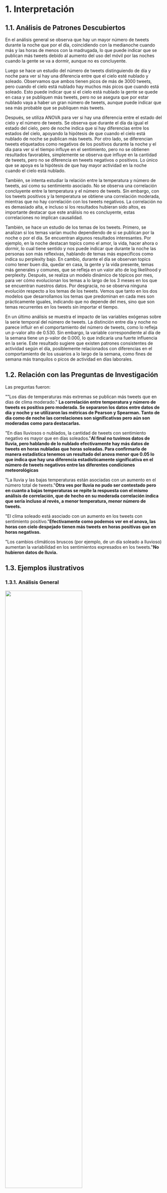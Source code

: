 # 1. Interpretación

## 1.1. Análisis de Patrones Descubiertos

En el análisis general se observa que hay un mayor número de tweets durante la noche que por el día, coincidiendo con la medianoche cuando más y las horas de menos con la madrugada, lo que puede indicar que se publican más tweets debido al aumento del uso del móvil por las noches cuando la gente se va a dormir, aunque no es concluyente.

Luego se hace un estudio del número de tweets distinguiendo de día y noche para ver si hay una diferencia entre que el cielo esté nublado y soleado. Observamos que ambos tienen picos de más de 3000 tweets, pero cuando el cielo está nublado hay muchos más picos que cuando está soleado. Esto puede indicar que si el cielo está nublado la gente se quede en casa y se publiquen más tweets, pero no se asegura que por estar nublado vaya a haber un gran número de tweets, aunque puede indicar que sea más probable que se publiquen más tweets.

Después, se utiliza ANOVA para ver si hay una diferencia entre el estado del cielo y el número de tweets. Se observa que durante el día da igual el estado del cielo, pero de noche indica que sí hay diferencias entre los estados del cielo, apoyando la hipótesis de que cuando el cielo está nublado de noche se publican más tweets. 
Por otro lado, se diferencian tweets etiquetados como negativos de los positivos durante la noche y el día para ver si el tiempo influye en el sentimiento, pero no se obtienen resultados favorables, simplemente se observa que influye en la cantidad de tweets, pero no se diferencia en tweets negativos o positivos. Lo único que se apoya es la hipótesis de que hay mayor actividad en la noche cuando el cielo está nublado.

También, se intenta estudiar la relación entre la temperatura y número de tweets, así como su sentimiento asociado. No se observa una correlación concluyente entre la temperatura y el número de tweets. Sin embargo, con los tweets positivos y la temperatura se obtiene una correlación moderada, mientras que no hay correlación con los tweets negativos. 
La correlación no es demasiado alta, e incluso si los resultados hubieran sido altos, es importante destacar que este análisis no es concluyente, estas correlaciones no implican causalidad.

También, se hace un estudio de los temas de los tweets. 
Primero, se analizan si los temas varían mucho dependiendo de si se publican por la noche o por el día. Se encuentran algunos resultados interesantes. Por ejemplo, en la noche destacan topics como el amor, la vida, hacer ahora o dormir, lo cual tiene sentido y nos puede indicar que durante la noche las personas son más reflexivas, hablando de temas más específicos como indica su perplexity bajo. En cambio, durante el día se observan topics como tener buen día, quedar en casa, la gente y la vida presente, temas más generales y comunes, que se refleja en un valor alto de log likelihood y perplexity.
Después, se realiza un modelo dinámico de tópicos por mes, para ver cómo evolucionan los temas a lo largo de los 3 meses en los que se encuentran nuestros datos. Por desgracia, no se observa ninguna evolución respecto a los temas de los tweets. Vemos que tanto en los dos modelos que desarrollamos los temas que predominan en cada mes son prácticamente iguales, indicando que no depende del mes, sino que son temas recurrentes en los tweets sin importar el tiempo.

En un último análisis se muestra el impacto de las variables exógenas sobre la serie temporal del número de tweets. La distinción entre día y noche no parece influir en el comportamiento del número de tweets, como lo refleja un p-valor alto de 0.530. Sin embargo, la variable correspondiente al día de la semana tiene un p-valor de 0.000, lo que indicaría una fuerte influencia en la serie. Este resultado sugiere que existen patrones consistentes de actividad según el día, posiblemente relacionados con diferencias en el comportamiento de los usuarios a lo largo de la semana, como fines de semana más tranquilos o picos de actividad en días laborales.

## 1.2. Relación con las Preguntas de Investigación

Las preguntas fueron:

""Los días de temperaturas más extremas se publican más tweets que en días de clima moderado." **La correlación entre temperatura y número de tweets es positiva pero moderada. Se separaron los datos entre datos de día y noche y se utilizaron las métricas de Pearson y Spearman. Tanto de día como de noche las correlaciones son significativas pero aún son moderadas como para destacarlas.**

"En dias lluviosos o nublados, la cantidad de tweets con sentimiento negativo es mayor que en días soleados."**Al final no tuvimos datos de lluvia, pero hablando de lo nublado efectivamente hay más datos de tweets en horas nubladas que horas soleadas. Para confirmarlo de manera estadística tenemos un resultado  del anova menor que 0.05 lo que indica que hay una diferencia estadísticamente significativa en el número de tweets negativos entre las diferentes condiciones meteorológicas**

"La lluvia y las bajas temperaturas están asociadas con un aumento en el número total de tweets."**Otra ves por lluvia no pudo ser contestado pero en cuanto a bajas temperaturas se repite la respuesta con el mismo análisis de correlación, que de hecho en su moderada correlación indica que sería incluso al revés, a menor temperatura, menor número de tweets.**

"El clima soleado está asociado con un aumento en los tweets con sentimiento positivo."**Efectivamente como podemos ver en el anova, las horas con cielo despejado tienen más tweets en horas positivas que en horas negativas.**

"Los cambios climáticos bruscos (por ejemplo, de un día soleado a lluvioso) aumentan la variabilidad en los sentimientos expresados en los tweets."**No hubieron datos de lluvia.**

## 1.3. Ejemplos ilustrativos

### 1.3.1. Análisis General

<img src="images/image.png" width="70%" />

En este gráfico, se puede observar el patrón que hemos mencionado anteriormente, mostrando que las personas publican más tweets durante la noche.

### 1.3.2. Análisis de la condición meteorológica y el número de tweets en función del día y la noche

<img src="images/image-6.png" width="70%" />

<img src="images/image-7.png" width="70%" />

En estos dos gráficos se observa la mayor cantidad de picos en noches nubladas que en noches despejadas.

<img src="images/image-8.png" width="70%" />

<img src="images/image-9.png" width="70%" />

En estos dos gráficos se observa la mayor cantidad de picos en dias soleados que en dias nublados.

### 1.3.3. Análisis de Varianza (ANOVA)

<img src="images/image-13.png" width="70%" />

<img src="images/image-14.png" width="70%" />

<img src="images/image-15.png" width="70%" />

<img src="images/image-16.png" width="70%" />

Con estos gráficos de análisis de varianza (ANOVA) se ve como el tiempo no influye en el sentimiento, pero si se puede observar que influye en la cantidad de tweets.

### 1.3.4. Análisis de correlacion de variables (Temperatura y Número de Tweets)

<img src="images/temperatura_tweets_general.png" width="70%" />

<img src="images/temperatura_tweets_dia.png" width="70%" />

<img src="images/temperatura_tweets_noche.png" width="70%" />

<img src="images/temperatura_tweets_positivos.png" width="70%" />

<img src="images/temperatura_tweets_negativos.png" width="70%" />

Con este grupo de gráficos se observa una correlación débil entre la temperatura y el número de tweets. Sin embargo, con los tweets positivos se obtiene una correlación moderada, mientras que no hay correlación con los tweets negativos.

### 1.3.5. Análisis de topics en día y noche con LDA

Por último, se hace un estudio de los temas de los tweets. 
Primero, se analizan si los temas varían mucho dependiendo de si se publican por la noche o por el día. Se encuentran algunos resultados interesantes. Por ejemplo, en la noche destacan topics como el amor, la vida, hacer ahora o dormir, lo cual tiene sentido y nos puede indicar que durante la noche las personas son más reflexivas, hablando de temas más específicos como indica su perplexity bajo. En cambio, durante el día se observan topics como tener buen día, quedar en casa, la gente y la vida presente, temas más generales y comunes, que se refleja en un valor alto de log likelihood y perplexity.
Después, se realiza un modelo dinámico de tópicos por mes, para ver cómo evolucionan los temas a lo largo de los 3 meses en los que se encuentran nuestros datos. Por desgracia, no se observa ninguna evolución respecto a los temas de los tweets. Vemos que tanto en los dos modelos que desarrollamos los temas que predominan en cada mes son prácticamente iguales, indicando que no depende del mes, sino que son temas recurrentes en los tweets sin importar el tiempo.

#### Noche

- Topic  0  :
[ vou | ter | queria | pra | amor | vida | quero | ver | boa | dormir ]

- Topic  1  :
[ pra | queria | nao | tanto | vai | amo | vou | fazer | aqui | mano ]

- Topic  2  :
[ voc | agora | bem | pra | sim | triste | hoje | nada | assim | tudo ]

#### Día

- Topic  0  :
[ pra | dia | bom | ter | vou | bem | vai | tudo | ver | aún ]

- Topic  1  :
[ sei | pra | queria | hacer | tanto | quedar | casa | nada | voy | buena ]

- Topic  2  :
[ quiero | est | voc | gente | vida | vel | rio | mejor | hace | todos ]

Aquí vemos el análisis de los temas por dia y noche, pudiendo observar las tendencias anteriormente descritas.

### 1.3.6. Modelo dinámico de tópicos por mes

#### Modelo 1

##### Mes 1

- Tópico 0: [('dia', 0.017401913681494595), ('pra', 0.017166979850785417), ('bom', 0.010489373272524128), ('vou', 0.009215204168965369), ('vai', 0.0077690861642834425)]

- Tópico 1: [('pra', 0.013974089030100677), ('dia', 0.008591413476480339), ('vou', 0.0078299061818954), ('bem', 0.007542347002789349), ('voc', 0.007028690620741008)]

- Tópico 2: [('voc', 0.027731912843179843), ('agora', 0.022113305538185857), ('algum', 0.018865467172670385), ('pra', 0.014040224087494899), ('falta', 0.01385832956770457)]

- Tópico 3: [('queria', 0.01970140266736145), ('pra', 0.019594308979480345), ('triste', 0.00848145140973452), ('vou', 0.007755112411400871), ('amo', 0.007321563595985502)]

- Tópico 4: [('pra', 0.01749406770746402), ('queria', 0.01738995818909345), ('amo', 0.014593781940868897), ('triste', 0.01093567287190327), ('vou', 0.00996650101699751)]

##### Mes 2

- Tópico 0: [('dia', 0.018086068517178235), ('pra', 0.0159399007516811), ('vou', 0.009335637756501407), ('bom', 0.009229748450254642), ('ter', 0.007321815470818806)]

- Tópico 1: [('pra', 0.013083686305304449), ('dia', 0.008491114005153042), ('vou', 0.007739384865799978), ('bem', 0.007173391878623308), ('voc', 0.0070958626636852306)]

- Tópico 2: [('pra', 0.019125860414155718), ('voc', 0.013361689353148135), ('vou', 0.010601474149345395), ('queria', 0.009259213448801708), ('vai', 0.008182697207610019)]

- Tópico 3: [('queria', 0.02379767043274388), ('pra', 0.019309484736273478), ('amo', 0.013584139774284982), ('tanto', 0.00870878489299365), ('triste', 0.008271350170965463)]

- Tópico 4: [('triste', 0.016822274391563852), ('pra', 0.01382425504174184), ('queria', 0.013544859349439114), ('gente', 0.00931417229964422), ('mano', 0.00826699585018071)]

##### Mes 3

- Tópico 0: [('pra', 0.01658505024549905), ('vai', 0.008670538357560396), ('dia', 0.007679285111543408), ('gente', 0.007307139124304893), ('voc', 0.007272745115138277)]

- Tópico 1: [('dia', 0.015791273848371465), ('pra', 0.014064914568726949), ('bom', 0.010820963691293917), ('vou', 0.007939123475114862), ('voc', 0.007116574699655431)]

- Tópico 2: [('pra', 0.021747409522150766), ('voc', 0.016629967312462097), ('vou', 0.012510907248326812), ('vai', 0.008913906089639798), ('bem', 0.008313325031340494)]

- Tópico 3: [('queria', 0.019837994727849844), ('pra', 0.01764923947552493), ('amo', 0.01160959091226515), ('triste', 0.01149056514472047), ('vai', 0.008074748348488118)]

- Tópico 4: [('queria', 0.01979013938576946), ('pra', 0.015596727536568801), ('quero', 0.012355563556264201), ('vou', 0.011032872180699439), ('triste', 0.009732077506106537)]

#### Modelo 2

##### Mes 1

- Tópico 0: [('voc', 0.018375606387247726), ('pra', 0.015375417017315086), ('agora', 0.014829092186621894), ('algum', 0.011931013612492533), ('queria', 0.011555562354374565)]

- Tópico 1: [('pra', 0.014722572868493029), ('dia', 0.010358009546740531), ('vou', 0.00817350830757225), ('bom', 0.00779253660727113), ('bem', 0.007659973716003927)]

- Tópico 2: [('queria', 0.018962516108715986), ('pra', 0.018685314619399495), ('amo', 0.011865164902086694), ('triste', 0.00987826440257631), ('vou', 0.009036192682600844)]

##### Mes 2:

- Tópico 0: [('pra', 0.01582914358630554), ('queria', 0.010255527541773949), ('triste', 0.009885441795367388), ('dia', 0.00969625237988384), ('vou', 0.008830680396939976)]

- Tópico 1: [('pra', 0.014157997012279332), ('dia', 0.009981484589289111), ('vou', 0.008357392438364175), ('voc', 0.0076701230004072056), ('bem', 0.007428696661278187)]

- Tópico 2: [('queria', 0.02128309230222781), ('pra', 0.018319975107579402), ('amo', 0.010704150293467867), ('triste', 0.009402516800593364), ('vou', 0.008272978153890555)]

##### Mes 3:

- Tópico 0: [('pra', 0.016294392220424832), ('dia', 0.01061671318429022), ('queria', 0.009298625309780666), ('triste', 0.00897820633409102), ('ter', 0.007517103353175356)]

- Tópico 1: [('pra', 0.015255132975154588), ('dia', 0.011756962721665385), ('voc', 0.00886745519985516), ('bom', 0.007856297877520154), ('vou', 0.007781777447066395)]

- Tópico 2: [('pra', 0.018392201194899118), ('queria', 0.01666051666776638), ('triste', 0.009490434551248284), ('amo', 0.009469548197934007), ('vou', 0.009006023495778248)]


En cambio, en este análisis de tópicos se puede ver que no hay ninguna evolución respecto a los temas de los tweets a lo largo de los meses.

### 1.3.7 P valor de variables exógenas

<img src="images/diasemana.PNG" width="70%" />

